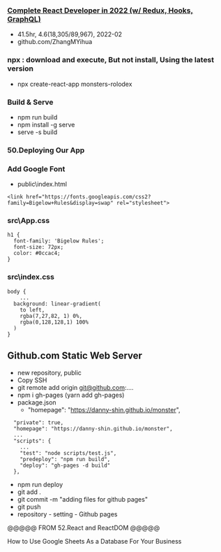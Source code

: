 ### [Complete React Developer in 2022 (w/ Redux, Hooks, GraphQL)](https://www.udemy.com/course/complete-react-developer-zero-to-mastery/)
- 41.5hr, 4.6(18,305/89,967), 2022-02 
- github.com/ZhangMYihua

### npx : download and execute, But not install, Using the latest version
- npx create-react-app monsters-rolodex

### Build & Serve
- npm run build
- npm install -g serve 
- serve -s build

### 50.Deploying Our App
### Add Google Font 
- public\index.html
```
<link href="https://fonts.googleapis.com/css2?family=Bigelow+Rules&display=swap" rel="stylesheet">
```

### src\App.css
```
h1 {
  font-family: 'Bigelow Rules';
  font-size: 72px;
  color: #0ccac4;
}
```
### src\index.css
```
body {
	...
  background: linear-gradient(
    to left,
    rgba(7,27,82, 1) 0%,
    rgba(0,128,128,1) 100%
  )
}
```
## Github.com Static Web Server
- new repository, public
- Copy SSH
- git remote add origin git@github.com:....
- npm i gh-pages (yarn add gh-pages)
- package.json
  - "homepage": "https://danny-shin.github.io/monster",
```
  "private": true,
  "homepage": "https://danny-shin.github.io/monster",
  ...
  "scripts": {
	...
    "test": "node scripts/test.js",
    "predeploy": "npm run build",
    "deploy": "gh-pages -d build"
  },
```  
- npm run deploy
- git add .
- git commit -m "adding files for github pages"
- git push
- repository - setting - Github pages

@@@@@ FROM 52.React and ReactDOM @@@@@

How to Use Google Sheets As a Database For Your Business